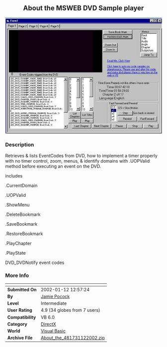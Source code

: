 ﻿<div align="center">

## About the MSWEB DVD Sample player

<img src="PIC2002112733382215.JPG">
</div>

### Description

Retrieves & lists EventCodes from DVD, how to implement a timer properly with no timer control, zoom, menus, & identify domains with .UOPValid method before executing an event on the DVD.

includes

.CurrentDomain

.UOPValid

.ShowMenu

.DeleteBookmark

.SaveBookmark

.RestoreBookmark

.PlayChapter

.PlayState

DVD_DVDNotify event codes
 
### More Info
 


<span>             |<span>
---                |---
**Submitted On**   |2002-01-12 12:57:24
**By**             |[Jamie Pocock](https://github.com/Planet-Source-Code/PSCIndex/blob/master/ByAuthor/jamie-pocock.md)
**Level**          |Intermediate
**User Rating**    |4.9 (34 globes from 7 users)
**Compatibility**  |VB 6\.0
**Category**       |[DirectX](https://github.com/Planet-Source-Code/PSCIndex/blob/master/ByCategory/directx__1-44.md)
**World**          |[Visual Basic](https://github.com/Planet-Source-Code/PSCIndex/blob/master/ByWorld/visual-basic.md)
**Archive File**   |[About\_the\_481731122002\.zip](https://github.com/Planet-Source-Code/jamie-pocock-about-the-msweb-dvd-sample-player__1-30717/archive/master.zip)








